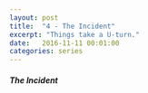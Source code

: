 ```yaml
---
layout: post
title:  "4 - The Incident"
excerpt: "Things take a U-turn."
date:   2016-11-11 00:01:00
categories: series
---
```

##### The Incident
